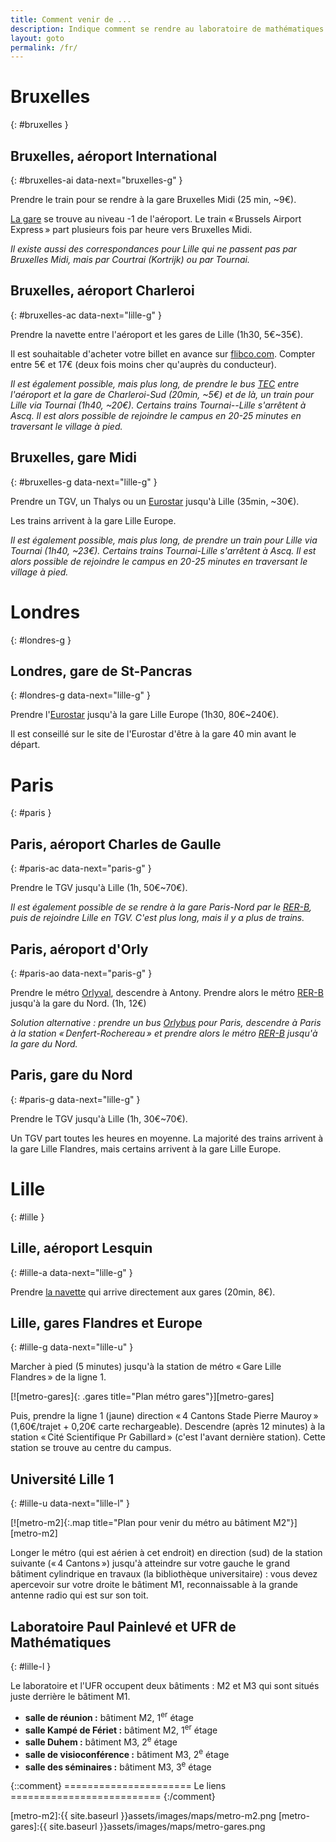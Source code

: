 ```yaml
---
title: Comment venir de ...
description: Indique comment se rendre au laboratoire de mathématiques Paul Painlevé de Lille à partir de divers points de départ.
layout: goto
permalink: /fr/
---
```


# <i class="cityicon-bruxelles"></i>Bruxelles
{: #bruxelles }

## Bruxelles, <i class="icon-flight"></i> aéroport International
{: #bruxelles-ai data-next="bruxelles-g" }

Prendre le train pour se rendre à la gare Bruxelles Midi (25 min, ~9€).

[La gare][brussels airport train station] se trouve au niveau -1 de l'aéroport. Le train « Brussels Airport Express » part plusieurs fois par heure vers Bruxelles Midi.

_Il existe aussi des correspondances pour Lille qui ne passent pas par Bruxelles Midi, mais par Courtrai (Kortrijk) ou par Tournai._

## Bruxelles, <i class="icon-flight"></i> aéroport Charleroi
{: #bruxelles-ac data-next="lille-g" }

Prendre la navette entre l'aéroport et les gares de Lille (1h30, 5€~35€).

Il est souhaitable d'acheter votre billet en avance sur [flibco.com]. Compter entre 5€ et 17€ (deux fois moins cher qu'auprès du conducteur).

_Il est également possible, mais plus long, de prendre le bus [TEC] entre l'aéroport et la gare de Charleroi-Sud (20min, ~5€) et de là, un train pour Lille via Tournai (1h40, ~20€). Certains trains Tournai--Lille s'arrêtent à Ascq. Il est alors possible de rejoindre le campus en 20-25 minutes en traversant le village à pied._

## Bruxelles, <i class="icon-train"></i> gare Midi
{: #bruxelles-g data-next="lille-g" }

Prendre un TGV, un Thalys ou un [Eurostar] jusqu'à Lille (35min, ~30€).

Les trains arrivent à la gare Lille Europe.

_Il est également possible, mais plus long, de prendre un train pour Lille via Tournai (1h40, ~23€). Certains trains Tournai-Lille s'arrêtent à Ascq. Il est alors possible de rejoindre le campus en 20-25 minutes en traversant le village à pied._

# <i class="cityicon-london"></i>Londres
{: #londres-g }

## Londres, <i class="icon-train"></i> gare de St-Pancras
{: #londres-g data-next="lille-g" }

Prendre l'[Eurostar] jusqu'à la gare Lille Europe (1h30, 80€~240€).

Il est conseillé sur le site de l'Eurostar d'être à la gare 40 min avant le départ.

# <i class="cityicon-paris"></i>Paris
{: #paris }

## Paris, <i class="icon-flight"></i> aéroport Charles de Gaulle
{: #paris-ac data-next="paris-g" }

Prendre le TGV jusqu'à Lille (1h, 50€~70€).

_Il est également possible de se rendre à la gare Paris-Nord par le [RER-B], puis de rejoindre Lille en TGV. C'est plus long, mais il y a plus de trains._

## Paris, <i class="icon-flight"></i> aéroport d'Orly
{: #paris-ao data-next="paris-g" }

Prendre le métro [Orlyval], descendre à Antony. Prendre alors le métro [RER-B] jusqu'à la gare du Nord. (1h, 12€)

_Solution alternative : prendre un bus [Orlybus] pour Paris, descendre à Paris à la station « Denfert-Rochereau » et prendre alors le métro [RER-B] jusqu'à la gare du Nord._

## Paris, <i class="icon-train"></i> gare du Nord
{: #paris-g data-next="lille-g" }

Prendre le TGV jusqu'à Lille (1h, 30€~70€).

Un TGV part toutes les heures en moyenne. La majorité des trains arrivent à la gare Lille Flandres, mais certains arrivent à la gare Lille Europe.

# <i class="cityicon-lille"></i>Lille
{: #lille }

## Lille, <i class="icon-flight"></i> aéroport Lesquin
{: #lille-a data-next="lille-g" }

Prendre [la navette][lille airport shuttle] qui arrive directement aux gares (20min, 8€).

## Lille, <i class="icon-train"></i> gares Flandres et Europe
{: #lille-g data-next="lille-u" }

Marcher à pied (5 minutes) jusqu'à la station de métro « Gare Lille Flandres » de la ligne 1.

[![metro-gares]{: .gares title="Plan métro gares"}][metro-gares]

Puis, prendre la ligne 1 (jaune) direction « 4 Cantons Stade Pierre Mauroy » (1,60€/trajet + 0,20€ carte rechargeable).
Descendre (après 12 minutes) à la station « Cité Scientifique Pr Gabillard » (c'est l'avant dernière station). Cette station se trouve au centre du campus.

## Université Lille 1
{: #lille-u data-next="lille-l" }

[![metro-m2]{:.map title="Plan pour venir du métro au bâtiment M2"}][metro-m2]

Longer le métro (qui est aérien à cet endroit) en direction (sud) de la station suivante (« 4 Cantons ») jusqu'à atteindre sur votre gauche le grand bâtiment cylindrique en travaux (la bibliothèque universitaire) : vous devez apercevoir sur votre droite le bâtiment M1, reconnaissable à la grande antenne radio qui est sur son toit.

## Laboratoire Paul Painlevé et UFR de Mathématiques
{: #lille-l }

Le laboratoire et l'UFR occupent deux bâtiments : M2 et M3 qui sont situés juste derrière le bâtiment M1.

- **salle de réunion :** bâtiment M2, 1<sup>er</sup> étage
- **salle Kampé de Fériet :** bâtiment M2, 1<sup>er</sup> étage
- **salle Duhem :** bâtiment M3, 2<sup>e</sup> étage
- **salle de visioconférence :** bâtiment M3, 2<sup>e</sup> étage
- **salle des séminaires :** bâtiment M3, 3<sup>e</sup> étage


{::comment}
====================== Le liens ==========================
{:/comment}

[brussels airport train station]:http://www.brusselsairport.be/fr/passngr/to_from_brussels_airport/train/

[flibco.com]:https://www.flibco.com/fr
[TEC]:https://www.infotec.be/fr-be/medeplacer/horaires/ligne.aspx?ligne=CA

[Eurostar]:http://www.eurostar.com/fr-fr

[Orlyval]:https://www.orlyval.com/fr
[RER-B]:https://www.transilien.com/lignes/rer-trains/rer-B
[Orlybus]:http://www.ratp.fr/fr/ratp/r_61848/orlybus/

[lille airport shuttle]:http://www.lille.aeroport.fr/acceder-a-l-aeroport/navette/

[metro-m2]:{{ site.baseurl }}assets/images/maps/metro-m2.png
[metro-gares]:{{ site.baseurl }}assets/images/maps/metro-gares.png
